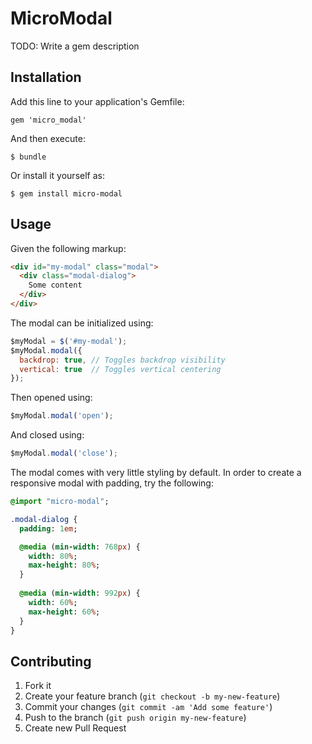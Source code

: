 # MicroModal

TODO: Write a gem description

## Installation

Add this line to your application's Gemfile:

    gem 'micro_modal'

And then execute:

    $ bundle

Or install it yourself as:

    $ gem install micro-modal

## Usage

Given the following markup:

```html
<div id="my-modal" class="modal">
  <div class="modal-dialog">
    Some content
  </div>
</div>
```

The modal can be initialized using:

```javascript
$myModal = $('#my-modal');
$myModal.modal({
  backdrop: true, // Toggles backdrop visibility
  vertical: true  // Toggles vertical centering
});
```

Then opened using:

```javascript
$myModal.modal('open');
```

And closed using:

```javascript
$myModal.modal('close');
```

The modal comes with very little styling by default. In order to create a responsive modal with padding, try the following:

```sass
@import "micro-modal";

.modal-dialog {
  padding: 1em;

  @media (min-width: 768px) {
    width: 80%;
    max-height: 80%;
  }
  
  @media (min-width: 992px) {
    width: 60%;
    max-height: 60%;
  }
}
```

## Contributing

1. Fork it
2. Create your feature branch (`git checkout -b my-new-feature`)
3. Commit your changes (`git commit -am 'Add some feature'`)
4. Push to the branch (`git push origin my-new-feature`)
5. Create new Pull Request
